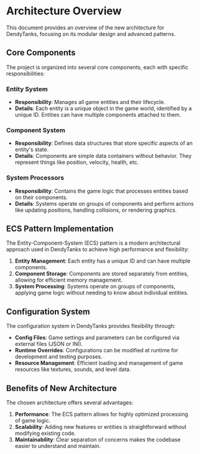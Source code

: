 # Architecture Overview

This document provides an overview of the new architecture for DendyTanks, focusing on its modular design and advanced patterns.

## Core Components

The project is organized into several core components, each with specific responsibilities:

### Entity System
- **Responsibility**: Manages all game entities and their lifecycle.
- **Details**: Each entity is a unique object in the game world, identified by a unique ID. Entities can have multiple components attached to them.

### Component System
- **Responsibility**: Defines data structures that store specific aspects of an entity's state.
- **Details**: Components are simple data containers without behavior. They represent things like position, velocity, health, etc.

### System Processors
- **Responsibility**: Contains the game logic that processes entities based on their components.
- **Details**: Systems operate on groups of components and perform actions like updating positions, handling collisions, or rendering graphics.

## ECS Pattern Implementation

The Entity-Component-System (ECS) pattern is a modern architectural approach used in DendyTanks to achieve high performance and flexibility:

1. **Entity Management**: Each entity has a unique ID and can have multiple components.
2. **Component Storage**: Components are stored separately from entities, allowing for efficient memory management.
3. **System Processing**: Systems operate on groups of components, applying game logic without needing to know about individual entities.

## Configuration System

The configuration system in DendyTanks provides flexibility through:

- **Config Files**: Game settings and parameters can be configured via external files (JSON or INI).
- **Runtime Overrides**: Configurations can be modified at runtime for development and testing purposes.
- **Resource Management**: Efficient loading and management of game resources like textures, sounds, and level data.

## Benefits of New Architecture

The chosen architecture offers several advantages:

1. **Performance**: The ECS pattern allows for highly optimized processing of game logic.
2. **Scalability**: Adding new features or entities is straightforward without modifying existing code.
3. **Maintainability**: Clear separation of concerns makes the codebase easier to understand and maintain.

